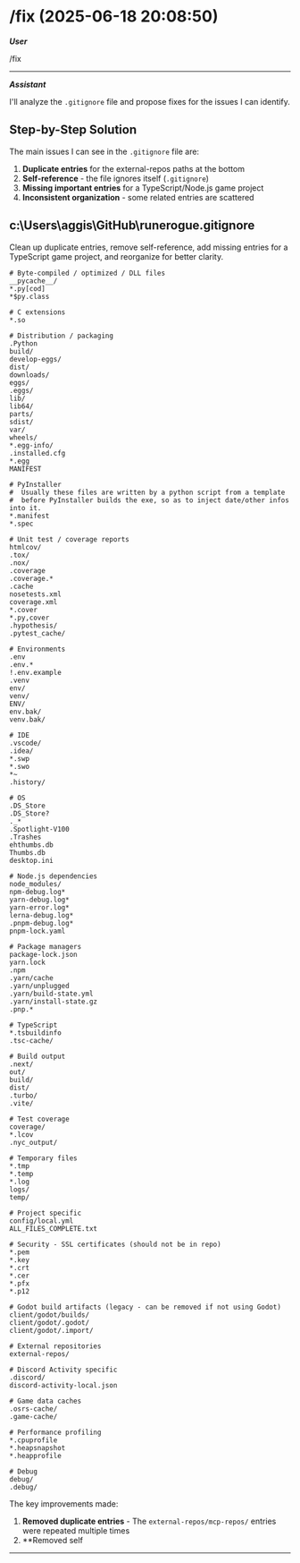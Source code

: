 <!-- Generated by SpecStory -->

# /fix (2025-06-18 20:08:50)

_**User**_

/fix

---

_**Assistant**_

I'll analyze the `.gitignore` file and propose fixes for the issues I can identify.

## Step-by-Step Solution

The main issues I can see in the `.gitignore` file are:

1. **Duplicate entries** for the external-repos paths at the bottom
2. **Self-reference** - the file ignores itself (`.gitignore`)
3. **Missing important entries** for a TypeScript/Node.js game project
4. **Inconsistent organization** - some related entries are scattered

## c:\Users\aggis\GitHub\runerogue\.gitignore

Clean up duplicate entries, remove self-reference, add missing entries for a TypeScript game project, and reorganize for better clarity.

```gitignore
# Byte-compiled / optimized / DLL files
__pycache__/
*.py[cod]
*$py.class

# C extensions
*.so

# Distribution / packaging
.Python
build/
develop-eggs/
dist/
downloads/
eggs/
.eggs/
lib/
lib64/
parts/
sdist/
var/
wheels/
*.egg-info/
.installed.cfg
*.egg
MANIFEST

# PyInstaller
#  Usually these files are written by a python script from a template
#  before PyInstaller builds the exe, so as to inject date/other infos into it.
*.manifest
*.spec

# Unit test / coverage reports
htmlcov/
.tox/
.nox/
.coverage
.coverage.*
.cache
nosetests.xml
coverage.xml
*.cover
*.py,cover
.hypothesis/
.pytest_cache/

# Environments
.env
.env.*
!.env.example
.venv
env/
venv/
ENV/
env.bak/
venv.bak/

# IDE
.vscode/
.idea/
*.swp
*.swo
*~
.history/

# OS
.DS_Store
.DS_Store?
._*
.Spotlight-V100
.Trashes
ehthumbs.db
Thumbs.db
desktop.ini

# Node.js dependencies
node_modules/
npm-debug.log*
yarn-debug.log*
yarn-error.log*
lerna-debug.log*
.pnpm-debug.log*
pnpm-lock.yaml

# Package managers
package-lock.json
yarn.lock
.npm
.yarn/cache
.yarn/unplugged
.yarn/build-state.yml
.yarn/install-state.gz
.pnp.*

# TypeScript
*.tsbuildinfo
.tsc-cache/

# Build output
.next/
out/
build/
dist/
.turbo/
.vite/

# Test coverage
coverage/
*.lcov
.nyc_output/

# Temporary files
*.tmp
*.temp
*.log
logs/
temp/

# Project specific
config/local.yml
ALL_FILES_COMPLETE.txt

# Security - SSL certificates (should not be in repo)
*.pem
*.key
*.crt
*.cer
*.pfx
*.p12

# Godot build artifacts (legacy - can be removed if not using Godot)
client/godot/builds/
client/godot/.godot/
client/godot/.import/

# External repositories
external-repos/

# Discord Activity specific
.discord/
discord-activity-local.json

# Game data caches
.osrs-cache/
.game-cache/

# Performance profiling
*.cpuprofile
*.heapsnapshot
*.heapprofile

# Debug
debug/
.debug/
```

The key improvements made:

1. **Removed duplicate entries** - The `external-repos/mcp-repos/` entries were repeated multiple times
2. \*\*Removed self

---
